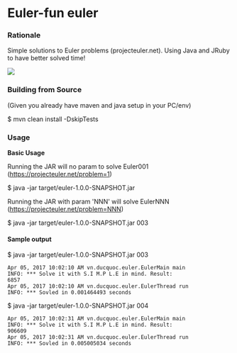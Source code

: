 Euler-fun euler
==========


### Rationale

Simple solutions to Euler problems (projecteuler.net). 
Using Java and JRuby to have better solved time!

<img src="http://projecteuler.net/profile/ducquoc_vn.png"></img>

### Building from Source

(Given you already have maven and java setup in your PC/env)

  $ mvn clean install -DskipTests

### Usage

**Basic Usage**

Running the JAR will no param to solve Euler001 (https://projecteuler.net/problem=1)

  $ java -jar target/euler-1.0.0-SNAPSHOT.jar

Running the JAR with param 'NNN' will solve EulerNNN (https://projecteuler.net/problem=NNN)

  $ java -jar target/euler-1.0.0-SNAPSHOT.jar 003


#### Sample output

  $ java -jar target/euler-1.0.0-SNAPSHOT.jar 003

```
Apr 05, 2017 10:02:10 AM vn.ducquoc.euler.EulerMain main
INFO: *** Solve it with S.I M.P L.E in mind. Result:
6857
Apr 05, 2017 10:02:10 AM vn.ducquoc.euler.EulerThread run
INFO: *** Sovled in 0.001464493 seconds
```

  $ java -jar target/euler-1.0.0-SNAPSHOT.jar 004

```
Apr 05, 2017 10:02:31 AM vn.ducquoc.euler.EulerMain main
INFO: *** Solve it with S.I M.P L.E in mind. Result:
906609
Apr 05, 2017 10:02:31 AM vn.ducquoc.euler.EulerThread run
INFO: *** Sovled in 0.005005034 seconds
```

